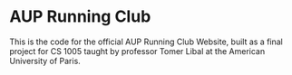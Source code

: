 # AUP Running Club

This is the code for the official AUP Running Club Website, built as a final project for CS 1005 taught by professor Tomer Libal at the American University of Paris.
